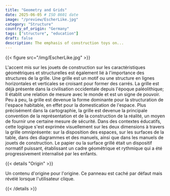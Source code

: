 ```yaml
---
title: "Geometry and Grids"
date: 2025-06-05 # ISO 8601 date
image: "/preview/EscherLike.jpg"
category: "Structure"
country_of_origin: "Germany"
tags: ["structure", "education"]
draft: false
description: The emphasis of construction toys on...
---
```




{{< figure src="/img/EscherLike.jpg" >}}

L'accent mis sur les jouets de construction sur les caractéristiques géométriques et structurelles est également lié à l'importance des structures de la grille. Une grille est un motif ou une structure en lignes horizontales et verticales se croisant pour former des carrés. La grille est déjà présente dans la civilisation occidentale depuis l'époque paléolithique; Il établit une relation de mesure avec le monde et est un signe de pouvoir. Peu à peu, la grille est devenue la forme dominante pour la structuration de l'espace habitable, en effet pour la domestication de l'espace. Plus précisément dans la cartographie, la grille est devenue la principale convention de la représentation et de la construction de la réalité, un moyen de fournir une certaine mesure de sécurité. Dans des contextes éducatifs, cette logique s'est exprimée visuellement sur les deux dimensions à travers la grille omniprésente: sur la disposition des espaces, sur les surfaces de la table, dans des diagrammes et des manuels, ainsi que dans les manuels de jouets de construction. Le papier ou la surface grillé était un dispositif normatif puissant, établissant un cadre géométrique et rythmique qui a été progressivement internalisé par les enfants.

{{< details "Origin" >}}

Un contenu d'origine pour l'origine. Ce panneau est caché par défaut mais révélé lorsque l'utilisateur clique.

{{< /details >}}

